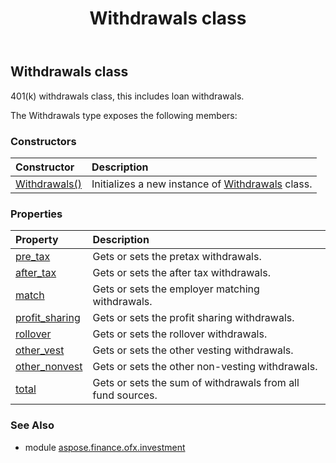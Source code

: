 ﻿---
title: Withdrawals class
second_title: Aspose.Finance for Python via .NET API References
description: 
type: docs
weight: 820
url: /python-net/aspose.finance.ofx.investment/withdrawals/
is_root: false
---

## Withdrawals class

401(k) withdrawals class, this includes loan withdrawals.



The Withdrawals type exposes the following members:

### Constructors
| Constructor | Description |
| :- | :- |
| [Withdrawals()](/finance/python-net/aspose.finance.ofx.investment/withdrawals/__init__/#) | Initializes a new instance of [Withdrawals](/finance/python-net/aspose.finance.ofx.investment/withdrawals) class. |


### Properties
| Property | Description |
| :- | :- |
| [pre_tax](/finance/python-net/aspose.finance.ofx.investment/withdrawals/pre_tax) | Gets or sets the pretax withdrawals. |
| [after_tax](/finance/python-net/aspose.finance.ofx.investment/withdrawals/after_tax) | Gets or sets the after tax withdrawals. |
| [match](/finance/python-net/aspose.finance.ofx.investment/withdrawals/match) | Gets or sets the employer matching withdrawals. |
| [profit_sharing](/finance/python-net/aspose.finance.ofx.investment/withdrawals/profit_sharing) | Gets or sets the profit sharing withdrawals. |
| [rollover](/finance/python-net/aspose.finance.ofx.investment/withdrawals/rollover) | Gets or sets the rollover withdrawals. |
| [other_vest](/finance/python-net/aspose.finance.ofx.investment/withdrawals/other_vest) | Gets or sets the other vesting withdrawals. |
| [other_nonvest](/finance/python-net/aspose.finance.ofx.investment/withdrawals/other_nonvest) | Gets or sets the other non-vesting withdrawals. |
| [total](/finance/python-net/aspose.finance.ofx.investment/withdrawals/total) | Gets or sets the sum of withdrawals from all fund sources. |


### See Also

* module [aspose.finance.ofx.investment](../)
